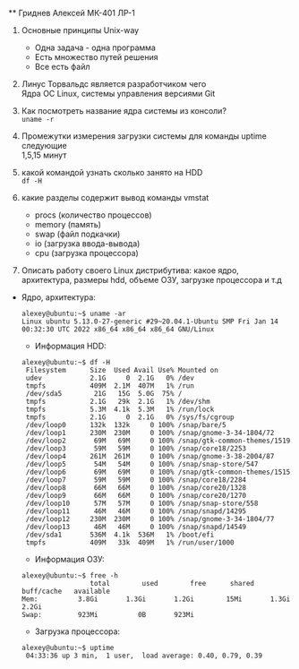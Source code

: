 ** Гриднев Алексей МК-401 ЛР-1
1) Основные принципы Unix-way  
	* Одна задача - одна программа  
	* Есть множество путей решения  
	* Все есть файл

2) Линус Торвальдс является разработчиком чего  
	Ядра ОС Linux, системы управления версиями Git 

3) Как посмотреть  название ядра системы из консоли?   
	`uname -r`

4) Промежутки измерения загрузки системы для команды uptime следующие  
	1,5,15 минут

5) какой командой узнать сколько занято на HDD  
	`df -H`

6) какие разделы содержит вывод команды vmstat
	* procs (количество процессов)
	* memory (память)
	* swap (файл подкачки)
	* io (загрузка ввода-вывода)
	* cpu (загрузка процессора)

7) Описать работу своего Linux дистрибутива: какое ядро, архитектура, размеры hdd, объеме ОЗУ, загрузке процессора и т.д
 * Ядро, архитектура:  
    ```
    alexey@ubuntu:~$ uname -ar
    Linux ubuntu 5.13.0-27-generic #29~20.04.1-Ubuntu SMP Fri Jan 14 00:32:30 UTC 2022 x86_64 x86_64 x86_64 GNU/Linux
    ```
     * Информация HDD:  
     ```
     alexey@ubuntu:~$ df -H
      Filesystem      Size  Used Avail Use% Mounted on
      udev            2.1G     0  2.1G   0% /dev
      tmpfs           409M  2.1M  407M   1% /run
      /dev/sda5        21G   15G  5.0G  75% /
      tmpfs           2.1G   29k  2.1G   1% /dev/shm
      tmpfs           5.3M  4.1k  5.3M   1% /run/lock
      tmpfs           2.1G     0  2.1G   0% /sys/fs/cgroup
      /dev/loop0      132k  132k     0 100% /snap/bare/5
      /dev/loop1      230M  230M     0 100% /snap/gnome-3-34-1804/72
      /dev/loop2       69M   69M     0 100% /snap/gtk-common-themes/1519
      /dev/loop3       59M   59M     0 100% /snap/core18/2253
      /dev/loop4      261M  261M     0 100% /snap/gnome-3-38-2004/87
      /dev/loop5       54M   54M     0 100% /snap/snap-store/547
      /dev/loop6       69M   69M     0 100% /snap/gtk-common-themes/1515
      /dev/loop7       59M   59M     0 100% /snap/core18/2284
      /dev/loop8       66M   66M     0 100% /snap/core20/1328
      /dev/loop9       66M   66M     0 100% /snap/core20/1270
      /dev/loop10      57M   57M     0 100% /snap/snap-store/558
      /dev/loop11      46M   46M     0 100% /snap/snapd/14295
      /dev/loop12     230M  230M     0 100% /snap/gnome-3-34-1804/77
      /dev/loop13      46M   46M     0 100% /snap/snapd/14549
      /dev/sda1       536M  4.1k  536M   1% /boot/efi
      tmpfs           409M   33k  409M   1% /run/user/1000
    ```
     * Информация ОЗУ:  
     ```
     alexey@ubuntu:~$ free -h
               	      total        used        free      shared  buff/cache   available
  	Mem:          3.8Gi       1.3Gi       1.2Gi        15Mi       1.3Gi       2.2Gi
  	Swap:         923Mi          0B       923Mi
     ```
     * Загрузка процессора:  
     ```
     alexey@ubuntu:~$ uptime
      04:33:36 up 3 min,  1 user,  load average: 0.40, 0.79, 0.39
     ```
       

